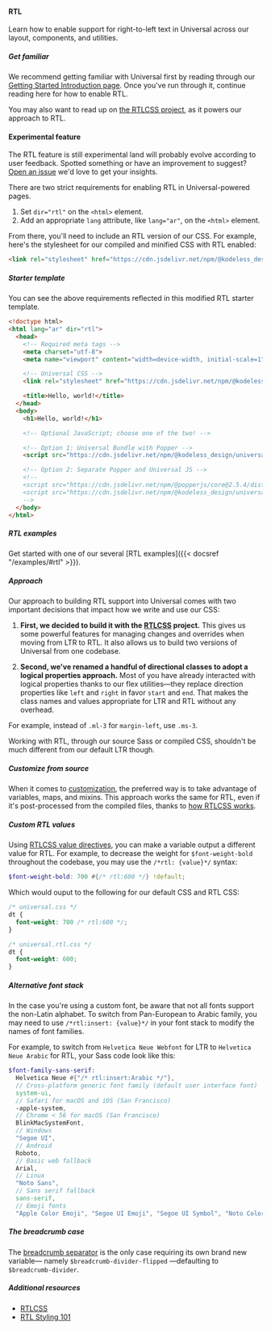 #### RTL

Learn how to enable support for right-to-left text in Universal across our layout, components, and utilities.

##### Get familiar

We recommend getting familiar with Universal first by reading through our [Getting Started Introduction page](#/docs/index.md). Once you've run through it, continue reading here for how to enable RTL.

You may also want to read up on [the RTLCSS project](https://rtlcss.com/), as it powers our approach to RTL.

<div class="alert alert-warning" role="alert">
  <h4 class="alert-heading">Experimental feature</h4>
  <p class="mb-0">
  The RTL feature is still <bold>experimental</bold> land will probably evolve according to user feedback. Spotted something or have an improvement to suggest? <a href="https://github.com/kodeless-design/universal/issues/new">Open an issue</a> we'd love to get your insights.
  </p>
</div>

There are two strict requirements for enabling RTL in Universal-powered pages.

1. Set `dir="rtl"` on the `<html>` element.
2. Add an appropriate `lang` attribute, like `lang="ar"`, on the `<html>` element.

From there, you'll need to include an RTL version of our CSS. For example, here's the stylesheet for our compiled and minified CSS with RTL enabled:

```html
<link rel="stylesheet" href="https://cdn.jsdelivr.net/npm/@kodeless_design/universal-ui@1.0.2/dist/css/universal.min.css" integrity="sha256-I35SFWi2Whrdv6cvobUfnr03rOlhp4Irtn4ax2uCiyc=" crossorigin="anonymous">
```

##### Starter template

You can see the above requirements reflected in this modified RTL starter template.

```html
<!doctype html>
<html lang="ar" dir="rtl">
  <head>
    <!-- Required meta tags -->
    <meta charset="utf-8">
    <meta name="viewport" content="width=device-width, initial-scale=1">

    <!-- Universal CSS -->
    <link rel="stylesheet" href="https://cdn.jsdelivr.net/npm/@kodeless_design/universal-ui@1.0.2/dist/css/universal.min.css" integrity="sha256-I35SFWi2Whrdv6cvobUfnr03rOlhp4Irtn4ax2uCiyc=" crossorigin="anonymous">

    <title>Hello, world!</title>
  </head>
  <body>
    <h1>Hello, world!</h1>

    <!-- Optional JavaScript; choose one of the two! -->

    <!-- Option 1: Universal Bundle with Popper -->
    <script src="https://cdn.jsdelivr.net/npm/@kodeless_design/universal-ui@1.0.2/dist/js/universal.bundle.min.js" integrity="sha256-iCwB5Cy+DWEFe50EhYwPF3HB9+T3exENnVYBYZ0IA2M=" crossorigin="anonymous"></script>

    <!-- Option 2: Separate Popper and Universal JS -->
    <!--
    <script src="https://cdn.jsdelivr.net/npm/@popperjs/core@2.5.4/dist/umd/popper.min.js" integrity="sha384-q2kxQ16AaE6UbzuKqyBE9/u/KzioAlnx2maXQHiDX9d4/zp8Ok3f+M7DPm+Ib6IU"    crossorigin="anonymous"></script>
    <script src="https://cdn.jsdelivr.net/npm/@kodeless_design/universal-ui@1.0.2/dist/js/universal.min.js" integrity="sha256-d+j1JZHnieT7jCg89yE0eUHlM7XnSjVTrW53QfpkH2g=" crossorigin="anonymous"></script>
    -->
  </body>
</html>
```

##### RTL examples

Get started with one of our several [RTL examples]({{< docsref "/examples/#rtl" >}}).

##### Approach

Our approach to building RTL support into Universal comes with two important decisions that impact how we write and use our CSS:

1. **First, we decided to build it with the [RTLCSS](https://rtlcss.com/) project.** This gives us some powerful features for managing changes and overrides when moving from LTR to RTL. It also allows us to build two versions of Universal from one codebase.

2. **Second, we've renamed a handful of directional classes to adopt a logical properties approach.** Most of you have already interacted with logical properties thanks to our flex utilities—they replace direction properties like `left` and `right` in favor `start` and `end`. That makes the class names and values appropriate for LTR and RTL without any overhead.

  For example, instead of `.ml-3` for `margin-left`, use `.ms-3`.

Working with RTL, through our source Sass or compiled CSS, shouldn't be much different from our default LTR though.

##### Customize from source

When it comes to [customization](#/docs/customize/sass.md"), the preferred way is to take advantage of variables, maps, and mixins. This approach works the same for RTL, even if it's post-processed from the compiled files, thanks to [how RTLCSS works](https://rtlcss.com/learn/getting-started/why-rtlcss/).

##### Custom RTL values

Using [RTLCSS value directives](https://rtlcss.com/learn/usage-guide/value-directives/), you can make a variable output a different value for RTL. For example, to decrease the weight for `$font-weight-bold` throughout the codebase, you may use the `/*rtl: {value}*/` syntax:

```scss
$font-weight-bold: 700 #{/* rtl:600 */} !default;
```

Which would ouput to the following for our default CSS and RTL CSS:

```css
/* universal.css */
dt {
  font-weight: 700 /* rtl:600 */;
}

/* universal.rtl.css */
dt {
  font-weight: 600;
}
```

##### Alternative font stack

In the case you're using a custom font, be aware that not all fonts support the non-Latin alphabet. To switch from Pan-European to Arabic family, you may need to use `/*rtl:insert: {value}*/` in your font stack to modify the names of font families.

For example, to switch from `Helvetica Neue Webfont` for LTR to `Helvetica Neue Arabic` for RTL, your Sass code look like this:

```scss
$font-family-sans-serif:
  Helvetica Neue #{"/* rtl:insert:Arabic */"},
  // Cross-platform generic font family (default user interface font)
  system-ui,
  // Safari for macOS and iOS (San Francisco)
  -apple-system,
  // Chrome < 56 for macOS (San Francisco)
  BlinkMacSystemFont,
  // Windows
  "Segoe UI",
  // Android
  Roboto,
  // Basic web fallback
  Arial,
  // Linux
  "Noto Sans",
  // Sans serif fallback
  sans-serif,
  // Emoji fonts
  "Apple Color Emoji", "Segoe UI Emoji", "Segoe UI Symbol", "Noto Color Emoji" !default;
```

##### The breadcrumb case

The [breadcrumb separator](#/docs/components/breadcrumb-changing-the-separator.md) is the only case requiring its own brand new variable— namely `$breadcrumb-divider-flipped` —defaulting to `$breadcrumb-divider`.

##### Additional resources

- [RTLCSS](https://rtlcss.com/)
- [RTL Styling 101](https://rtlstyling.com/posts/rtl-styling)